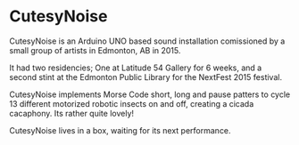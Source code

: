 # CutesyNoise
CutesyNoise is an Arduino UNO based sound installation comissioned by a small group of artists in Edmonton, AB in 2015.

It had two residencies; One at Latitude 54 Gallery for 6 weeks, and a second stint at the Edmonton Public Library for the NextFest 2015 festival.

CutesyNoise implements Morse Code short, long and pause patters to cycle 13 different motorized robotic insects on and off, creating a cicada cacaphony. Its rather quite lovely!

CutesyNoise lives in a box, waiting for its next performance.
